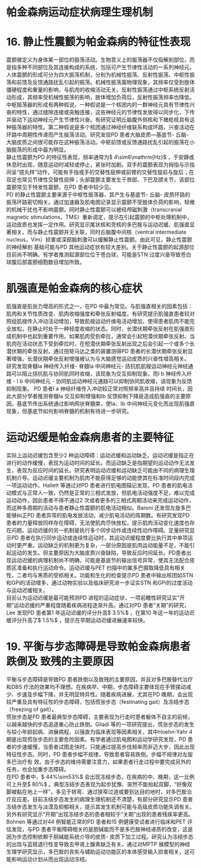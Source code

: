 # 帕金森病运动症状病理生理机制  
# 16.  静止性震颤为帕金森病的特征性表现  
震颤被定义为身体某一部位的振荡活动。生物意义上的振荡器不仅指解剖部位，而是指多种不同部位及其连接构成的系统，包括可产生节律性活动的一系列神经元。人体震颤的形成可分为四大振荡机制，分别为机械性振荡、反射性振荡、中枢性振荡和前馈及反馈通路扰乱引起的振荡。机械性振荡属物理现象，其频率仅受到肢体僵硬程度和重量的影响，与肌肉的收缩活动无关。反射性振荡通过中枢系统反射活动形成，其频率受机械性振荡的影响，肢体增加负荷后，反射性振荡频率也降低。中枢振荡器的形成有两种假说，一种假说是一个核团内的一群神经元具有节律性兴奋的特性，通过缝隙连接或突触连接，这些神经元的节律性发放得以同步化，下传并驱动下运动神经元产生节律性兴奋。有研究证明丘脑腹外侧核和下橄榄核具有这种振荡器的特性。第二种假说是多个核团通过神经纤维联系构成环路，兴奋活动在环路中周期性传递而产生振荡活动。研究发现PD 患者大脑皮质—基底节- 丘脑- 大脑皮质之间很可能存在这种振荡活动。中枢前馈或反馈通路扰乱引起的振荡在小脑振荡的形成中最为明显。  
静止性震颤为PD 的特征性表现，频率通常为$ 4\sim6\mathrm{Hz}$    ，于安静或休息时出现，随意运动时减轻或停止，紧张时加剧。双手的震颤表现为拇指与示指间呈“搓丸样”动作，可能有手指或手的交替性屈伸或前臂的交替性旋前与旋后；在双足也常见节律性交替性屈伸；头部震颤主要发生于唇部、下巴及颌关节，该部位震颤常见于特发性震颤，在PD 患者中较少见。  
PD 的静止性震颤主要来源于中枢性振荡器，其产生与基底节- 丘脑- 皮质环路的振荡环路密切相关。通过加速器及肌电图记录显示震颤不受肢体负荷的影响，轻微的机械干扰也不影响震颤。同时静止性震颤可以被经颅磁刺激（transcranial magnetic stimulations，TMS）重新调定，提示在引起震颤的中枢处理机制中，运动皮质也发挥一定作用。研究显示尾状核和壳核的多巴胺与运动迟缓、肌强直显著相关，而与静止性震颤并无关联，同时丘脑腹中间核（ventral intermediate nucleus，Vim）损害或深部脑刺激可以缓解静止性震颤。由此可见，静止性震颤的神经解剖 基础可能与PD 其他运动症状有较大差别。关于静止性震颤的起源部位目前尚不明确，有学者推测起源部位位于苍白球，可能是STN 过度兴奋导致苍白球腹后部震颤细胞数目增加所致。  
#  肌强直是帕金森病的核心症状  
肌强直是肌张力增高的形式之一，在PD 中最为常见。与肌强直相关的因素包括：肌肉和关节性质改变、肌肉收缩强度和牵张反射幅度。有研究提示肌强直患者较对照组肌梭传入冲动活动增加，导致肌梭运动纤维电活动增加，使得患者肌肉不能完全放松，在静止时处于一种轻度收缩的状态。同时，长潜伏期牵张反射在肌强直形成机制中也起到重要作用。如果肌肉受到牵拉，通常会引起短潜伏期牵张反射。当肌肉在活动状态下受到牵拉时，在短潜伏期牵张反射出现之后会引起一个或多个长潜伏期的牵张反射。通过扭矩马达之类的装置测得PD 患者的长潜伏期牵张反射显著增强，长潜伏期牵张反射增强被认为与大脑感觉运动皮质的兴奋性增高相关。  
研究发现脊髓Ⅰa 神经传入纤维- 脊髓Ⅰa 中间神经元- 拮抗肌肌梭运动神经元神经通路可以阻止拮抗肌与协同肌同时收缩，该现象为交互抑制现象。而Ⅰ b  神经传入纤维 -  Ⅰ b  中间神经元 - 协同肌运动神经元通路可以抑制协同肌收缩，该现象为反馈抑制现象。 PD  患者Ⅰ a  神经纤维传入冲动较正常对照频率高并且持续 时间长，因此大部分学者推测脊髓Ⅰa 交互抑制增强和Ⅰb 反馈抑制下降是造成肌强直的主要原因。基底节传出系统通过影响网状脊髓束，使Ⅰa、Ⅰb 中间神经元变化而出现肌强直现象，但基底节如何影响脊髓的机制有待进一步研究。  
#  运动迟缓是帕金森病患者的主要特征  
实际上运动迟缓包含至少2 种运动障碍：运动迟缓和运动缺乏。运动迟缓是指正在进行的动作缓慢，表现为运动时间的延长。而运动缺乏是指期望的运动动作无法发生，表现为反应时间的延长。研究表明运动迟缓和运动缺乏可能由不同的病理生理机制介导。运动迟缓主要机制为肌肉不能获得足够的动能使其在标准时间段内完成一项运动动作。Hallett 等通过对PD 患者进行肌电图描记发现，PD 患者的肌电活动模式与正常人一致，仍然是正常的三相式发放，但肌电活动强度不足，难以完成运动动作，因此患者不得不通过2 次或者更多的三相式周期活动来完成运动动作，而这种多周期的活动与患者静止性震颤的肌电活动相似。Baroni 还发现左旋多巴能够纠正PD 患者异常的肌电发放活动，减少肌电活动的周期数。有研究发现PD 患者的力量释放同样存在障碍，无法使肌肉尽快放松，提示肌肉活动变化速度也存在问题。运动迟缓的另一机制是执行多个同步动作或连续性动作障碍。定量研究显示PD 患者在执行同步运动或连续性运动时，其运动迟缓程度要比执行其中单项运动时更严重。运动缺乏的机制更为复杂，一部分原因是肌肉运动能量不足，不能引起运动的发生。但主要原因为大脑皮质兴奋缺陷，导致反应时间延长。PD患者出现运动迟缓的病理机制尚不明确，可能是基底节的输出信号异常，使其无法配合皮质区准备和执行运动命令。运动迟缓与PET 扫描中的氟多巴摄取降低具有相关性，二者均与黑质的受损相关。功能和生化的检查提示PD 患者中输出核团如STN 和GPi的活动增多，通过动物实验以及临床研究进一步证实STN 和GPi的过度活动与运动迟缓相关。  
目前认为运动迟缓是最可能预测PD 进程的运动症状，一项前瞻性研究证实“开期”运动迟缓的严重程度随着疾病进程逐渐升高。通过对PD 患者“关期”的研究，Lee 发现PD 患者第1 年运动迟缓的评分升高$ 3.5\%$ ，在第10 年这一年的运动迟缓评分升高了$ 1.5\%$ ，提示在早期运动迟缓进展速率较快。  
# 19.  平衡与步态障碍是导致帕金森病患者跌倒及 致残的主要原因  
平衡与步态障碍是导致PD 患者跌倒以及致残的主要原因，并且对多巴胺替代治疗和DBS 疗法的效果均不理想。在疾病早、中期，步态障碍主要体现在手臂摆动减少、步速及步幅下降，并无明显特异性。随着疾病进展，尤其在PD 晚期，会出现较严重及具有特征性的步态障碍，包括慌张步态（festinating gait）及冻结步态（freezing of gait）。  
慌张步态是PD 患者最典型步态障碍，主要表现为行走时患者躯体不自主的前倾，以越来越快的步态追逐重心防止跌倒。Giladi 等的一项研究提出，慌张步态的发生与较小年龄起病、进展病程、以强直为临床表现等因素相关，其中Hoehn-Yahr 4 期是出现慌张步态的主要危险因素。有学者通过肌电图和运动学研究发现，PD 患者的步速缓慢，当患者试图走快时，只能通过提高步伐频率而非迈大步，因此出现特征性步态。同时，PD 患者步幅不规律，导致患者容易跌倒。步幅不规律对左旋多巴治疗有 效。由于步态的维持需要注意力，如果患者行走过程中要完成另外的任务，也会加重步态障碍。  
在PD 患者中，$ 44\%\sim53\%$  会出现冻结步态，在疾病的中、晚期，这一比例可上升至$ 80\%$ 。典型冻结步态表现为起步犹豫、突然不能抬起双脚，“好像双脚被黏在地上一样”，多见于转弯、通过狭窄过道或要到达目的地时，对多巴胺治疗反应差。目前冻结步态发生的病理生理机制还不清楚，有部分研究显示PD 患者冻结步态发生与淡漠及抑郁相关，提示其发生机制可能与高级皮质功能失调有关。另外有研究显示“开期”出现冻结步态的患者相较于“关期”出现的患者残疾率更高。Bohnen 等通过对44 例智能正常的PD 患者和15 例健康受试者进行临床和PET 评估发现，与PD 患者平衡障碍相关的是胆碱能而不是多巴胺神经递质的改变，这是因为步态控制依赖于胆碱能系统介导的皮质- 皮质下加工过程。研究认为冻结步态的出现与蓝斑退行性变导致去甲肾上腺素缺乏有关。通过对MPTP 猴模型的神经生理学研究显示，多巴胺的丧失与辅助运动功能区的本体感受输入损害相关，这可能影响运动计划从而出现运动冻结。  
